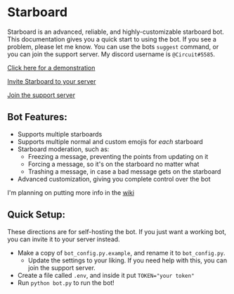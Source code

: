 # Starboard

Starboard is an advanced, reliable, and highly-customizable starboard bot. This documentation gives you a quick start to using the bot. If you see a problem, please let me know. You can use the bots `suggest` command, or you can join the support server. My discord username is `@Circuit#5585`.

[Click here for a demonstration](https://drive.google.com/file/d/1hIeeL8Y_PweQIovyAzsXJX4_-gZiqstU/view?usp=sharing)

[Invite Starboard to your server](https://discord.com/api/oauth2/authorize?client_id=700796664276844612&permissions=117824&scope=bot)

[Join the support server](https://discord.gg/3gK8mSA)

## Bot Features:
 - Supports multiple starboards
 - Supports multiple normal and custom emojis for *each* starboard
 - Starboard moderation, such as:
   - Freezing a message, preventing the points from updating on it
   - Forcing a message, so it's on the starboard no matter what
   - Trashing a message, in case a bad message gets on the starboard
 - Advanced customization, giving you complete control over the bot
 
 I'm planning on putting more info in the [wiki](https://github.com/CircuitsBots/Starboard/wiki)

## Quick Setup:
These directions are for self-hosting the bot. If you just want a working bot, you can invite it to your server instead.
 - Make a copy of `bot_config.py.example`, and rename it to `bot_config.py`. 
   - Update the settings to your liking. If you need help with this, you can join the support server.
 - Create a file called `.env`, and inside it put `TOKEN="your token"`
 - Run `python bot.py` to run the bot!
